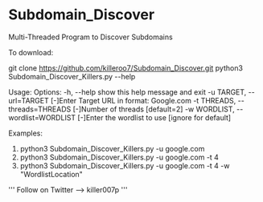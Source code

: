 # Subdomain_Discover

Multi-Threaded Program to Discover Subdomains

To download:
  
git clone https://github.com/killeroo7/Subdomain_Discover.git
python3 Subdomain_Discover_Killers.py --help

Usage:
Options:
  -h, --help            show this help message and exit
  -u TARGET, --url=TARGET
                        [-]Enter Target URL in format: Google.com
  -t THREADS, --threads=THREADS
                        [-]Number of threads [default=2]
  -w WORDLIST, --wordlist=WORDLIST
                        [-]Enter the wordlist to use [ignore for default]


Examples:
1.  python3 Subdomain_Discover_Killers.py -u google.com
2.  python3 Subdomain_Discover_Killers.py -u google.com -t 4
3.  python3 Subdomain_Discover_Killers.py -u google.com -t 4 -w "WordlistLocation"


'''
Follow on Twitter --> killer007p
'''
